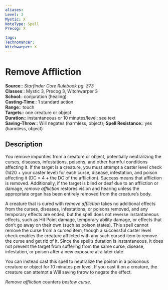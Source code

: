 ```yaml
---
aliases: 
Level: 3
Mystic: X
NoteType: Spell
Precog: X

tags: 
Technomancer: 
Witchwarper: X
---
```


# Remove Affliction

**Source**:: _Starfinder Core Rulebook pg. 373_  
**Classes**:: Mystic 3, Precog 3, Witchwarper 3  
**School**:: conjuration (healing)  
**Casting-Time**:: 1 standard action  
**Range**:: touch  
**Targets**:: one creature or object  
**Duration**:: instantaneous or 10 minutes/level; see text  
**Saving-Throw**:: Will negates (harmless, object);
**Spell Resistance**:: yes (harmless, object)

## Description

You remove impurities from a creature or object, potentially neutralizing the curses, diseases, infestations, poisons, and other harmful conditions affecting it. If the target is a creature, you must attempt a caster level check (1d20 + your caster level) for each curse, disease, infestation, and poison affecting it (DC = 4 + the DC of the affliction). Success means that affliction is removed. Additionally, if the target is blind or deaf due to an affliction or damage, _remove affliction_ restores vision and hearing unless the appropriate organ has been entirely removed from the creature’s body.

A creature that is cured with _remove affliction_ takes no additional effects from the curses, diseases, infestations, or poisons removed, and any temporary effects are ended, but the spell does not reverse instantaneous effects, such as Hit Point damage, temporary ability damage, or effects that don’t go away on their own (such as poison states). This spell cannot remove the curse from a cursed item, though a successful caster level check enables the creature afflicted with any such cursed item to remove the curse and get rid of it. Since the spell’s duration is instantaneous, it does not prevent the target from suffering from the same curse, disease, infestation, or poison after a new exposure at a later date.

You can instead cast this spell to neutralize the poison in a poisonous creature or object for 10 minutes per level. If you cast it on a creature, the creature can attempt a Will saving throw to negate the effect.

_Remove affliction_ counters _bestow curse_.

